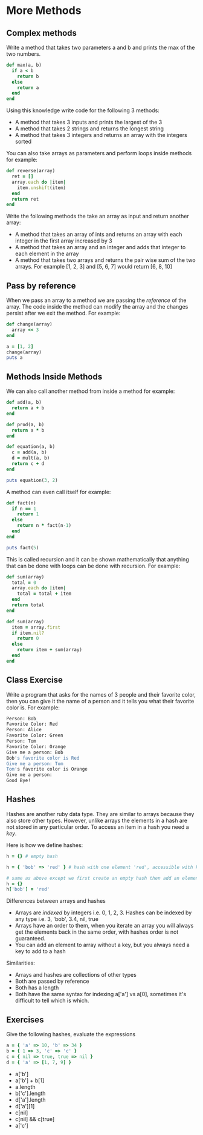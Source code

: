 # More Methods

## Complex methods

Write a method that takes two parameters a and b and prints the max of the two numbers.

```ruby
def max(a, b)
  if a < b
    return b
  else
    return a
  end
end
```

Using this knowledge write code for the following 3 methods:

- A method that takes 3 inputs and prints the largest of the 3
- A method that takes 2 strings and returns the longest string
- A method that takes 3 integers and returns an array with the integers sorted

You can also take arrays as parameters and perform loops inside methods for example:

```ruby
def reverse(array)
  ret = []
  array.each do |item|
    item.unshift(item)
  end
  return ret
end
```

Write the following methods the take an array as input and return another array:

- A method that takes an array of ints and returns an array with each integer in the first array increased by 3
- A method that takes an array and an integer and adds that integer to each element in the array
- A method that takes two arrays and returns the pair wise sum of the two arrays. For example [1, 2, 3] and [5, 6, 7] would return [6, 8, 10]

## Pass by reference

When we pass an array to a method we are passing the *reference* of the array. The code inside the method can modify the array and the changes persist after we exit the method. For example:

```ruby
def change(array)
  array << 3
end

a = [1, 2]
change(array)
puts a
```

## Methods Inside Methods

We can also call another method from inside a method for example:

```ruby
def add(a, b)
  return a + b
end

def prod(a, b)
  return a * b
end

def equation(a, b)
  c = add(a, b)
  d = mult(a, b)
  return c + d
end

puts equation(3, 2)
```

A method can even call itself for example:

```ruby
def fact(n)
  if n == 1
    return 1
  else
    return n * fact(n-1)
  end
end

puts fact(5)
```

This is called recursion and it can be shown mathematically that anything that can be done with loops can be done with recursion. For example:

```ruby
def sum(array)
  total = 0
  array.each do |item|
    total = total + item
  end
  return total
end

def sum(array)
  item = array.first
  if item.nil?
    return 0
  else
    return item + sum(array)
  end
end
```
## Class Exercise

Write a program that asks for the names of 3 people and their favorite color, then you can give it the name of a person and it tells you what their favorite color is. For example:

```bash
Person: Bob
Favorite Color: Red
Person: Alice
Favorite Color: Green
Person: Tom
Favorite Color: Orange
Give me a person: Bob
Bob's favorite color is Red
Give me a person: Tom
Tom's favorite color is Orange
Give me a person:
Good Bye!
```
## Hashes

Hashes are another ruby data type. They are similar to arrays because they also store other types. However, unlike arrays the elements in a hash are not stored in any particular order. To access an item in a hash you need a *key*.

Here is how we define hashes:

```ruby
h = {} # empty hash

h = { 'bob' => 'red' } # hash with one element 'red', accessible with key 'bob'

# same as above except we first create an empty hash then add an element to it
h = {}
h['bob'] = 'red'
```

Differences between arrays and hashes

- Arrays are *indexed* by integers i.e. 0, 1, 2, 3. Hashes can be indexed by any type i.e. 3, 'bob', 3.4, nil, true
- Arrays have an order to them, when you iterate an array you will always get the elements back in the same order, with hashes order is not guaranteed.
- You can add an element to array without a key, but you always need a key to add to a hash


Similarities:

- Arrays and hashes are collections of other types
- Both are passed by reference
- Both has a length
- Both have the same syntax for indexing a['a'] vs a[0], sometimes it's difficult to tell which is which.

## Exercises

Give the following hashes, evaluate the expressions

```ruby
a = { 'a' => 10, 'b' => 34 }
b = { 1 => 3, 'c' => 'c' }
c = { nil => true, true => nil }
d = { 'a' => [1, 7, 9] }
```

- a['b']
- a['b'] + b[1]
- a.length
- b['c'].length
- d['a'].length
- d['a'][1]
- c[nil]
- c[nil] && c[true]
- a['c']
